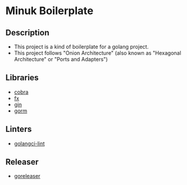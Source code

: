 # Minuk Boilerplate
## Description
- This project is a kind of boilerplate for a golang project.
- This project follows "Onion Architecture" (also known as "Hexagonal Architecture" or "Ports and Adapters")

## Libraries
- [cobra](https://github.com/spf13/cobra)
- [fx](https://github.com/uber-go/fx)
- [gin](https://github.com/gin-gonic/gin)
- [gorm](https://github.com/go-gorm/gorm)

## Linters
- [golangci-lint](https://github.com/golangci/golangci-lint)

## Releaser
- [goreleaser](https://github.com/goreleaser/goreleaser)
